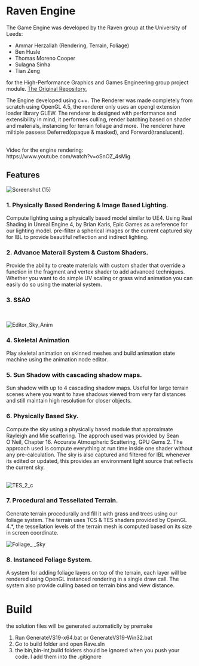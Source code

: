 # Raven Engine

The Game Engine was developed by the Raven group at the University of Leeds:
 - Ammar Herzallah (Rendering, Terrain, Foliage)
 - Ben Husle 
 - Thomas Moreno Cooper 
 - Sulagna Sinha 
 - Tian Zeng

for the High-Performance Graphics and Games Engineering group project module. [The Original Repository.](https://gitlab.com/SC17BH/hpg_group_project)

The Engine developed using c++. The Renderer was made completely from scratch using OpenGL 4.5, the renderer only uses an opengl extension loader library GLEW. The renderer is designed with performance and extensibility in mind, it performes culling, render batching based on shader and materials, instancing for terrain foliage and more. The renderer have miltiple passess Deferred(opaque & masked), and Forward(translucent).

<br>
Video for the engine rendering:<br>
https://www.youtube.com/watch?v=oSnOZ_4sMig
<br>


## Features

![Screenshot (15)](https://user-images.githubusercontent.com/56574326/119246934-9597ed00-bb7d-11eb-8406-562df6b51526.png)

### 1. Physically Based Rendering & Image Based Lighting.
Compute lighting using a physically based model similar to UE4. Using Real Shading in Unreal Engine 4, by Brian Karis, Epic Games as a reference for our lighting model. pre-filter a spherical images or the current captured sky for IBL to provide beautiful reflection and indirect lighting.


### 2. Advance Materail System & Custom Shaders.
Provide the ability to create materials with custom shader that override a function in the fragment and vertex shader to add advanced techniques. Whether you want to do simple UV scaling or grass wind animation you can easily do so using the material system.

### 3. SSAO
<br>

![Editor_Sky_Anim](https://user-images.githubusercontent.com/56574326/119244032-3d082600-bb64-11eb-9da2-635607da0a4f.png)
### 4. Skeletal Animation
Play skeletal animation on skinned meshes and build animation state machine using the animation node editor.

### 5. Sun Shadow with cascading shadow maps.
Sun shadow with up to 4 cascading shadow maps. Useful for large terrain scenes where you want to have shadows viewed from very far distances and still maintain high resolution for closer objects.

### 6. Physically Based Sky.
Compute the sky using a physically based module that approximate Rayleigh and Mie scattering. The approch used was provided by Sean O'Neil, Chapter 16. Accurate Atmospheric Scattering, GPU Gems 2. The approach used is compute everything at run time inside one shader without any pre-calculation. The sky is also captured and filtered for IBL whenever its edited or updated, this provides an environment light source that reflects the current sky.
<br><br>

![TES_2_c](https://user-images.githubusercontent.com/56574326/119245319-5020f300-bb70-11eb-8620-6286dac25f0b.png)
### 7. Procedural and Tessellated Terrain.
Generate terrain procedurally and fill it with grass and trees using our foliage system. The terrain uses TCS & TES shaders provided by OpenGL 4.*, the tessellation levels of the terrain mesh is computed based on its size in screen coordinate.
<br>

![Foliage_ _Sky](https://user-images.githubusercontent.com/56574326/119244055-7e003a80-bb64-11eb-9e8d-e8fd104698d6.png)
### 8. Instanced Foliage System.
A system for adding foliage layers on top of the terrain, each layer will be rendered using OpenGL instanced rendering in a single draw call. The system also provide culling based on terrain bins and view distance.





# Build

the solution files will be generated automaticlly by premake

1. Run GenerateVS19-x64.bat or GenerateVS19-Win32.bat
2. Go to build folder and open Rave.sln
3. the bin,bin-int,build folders should be ignored when you push your code. I add them into the .gitignore


